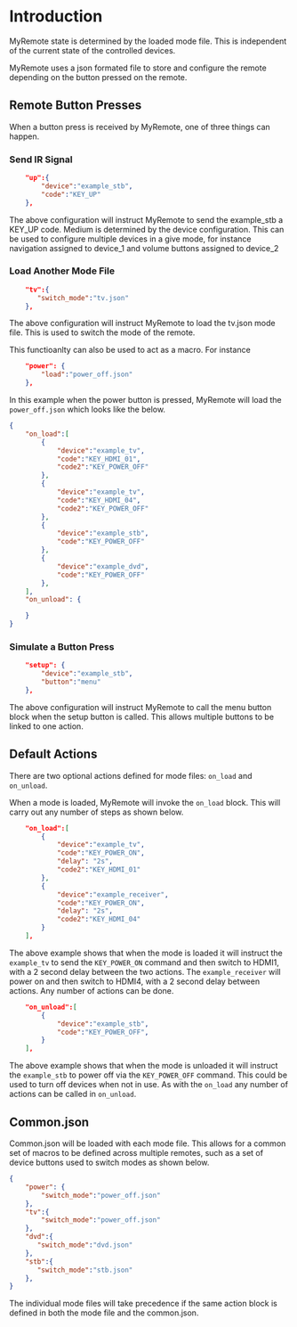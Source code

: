 # Introduction

MyRemote state is determined by the loaded mode file.  This is independent of the current state of the controlled devices.

MyRemote uses a json formated file to store and configure the remote depending on the button pressed on the remote.

## Remote Button Presses

When a button press is received by MyRemote, one of three things can happen.

### Send IR Signal

```json
    "up":{
        "device":"example_stb",
        "code":"KEY_UP"
    },
```
The above configuration will instruct MyRemote to send the example_stb a KEY_UP code.  Medium is determined by the device configuration.  This can be used to configure multiple devices in a give mode, for instance navigation assigned to device_1 and volume buttons assigned to device_2

### Load Another Mode File

```json
    "tv":{
       "switch_mode":"tv.json"
    },
```
The above configuration will instruct MyRemote to load the tv.json mode file.  This is used to switch the mode of the remote.


This functioanlty can also be used to act as a macro.  For instance
``` json
    "power": {
        "load":"power_off.json"
    },
```

In this example when the power button is pressed, MyRemote will load the `power_off.json` which looks like the below.

``` json
{
    "on_load":[
        {
            "device":"example_tv",
            "code":"KEY_HDMI_01",
            "code2":"KEY_POWER_OFF"
        },
        {
            "device":"example_tv",
            "code":"KEY_HDMI_04",
            "code2":"KEY_POWER_OFF"
        },
        {
            "device":"example_stb",
            "code":"KEY_POWER_OFF"
        },
        {
            "device":"example_dvd",
            "code":"KEY_POWER_OFF"
        },
    ],
    "on_unload": {

    }
}
```

### Simulate a Button Press

```json
    "setup": {
        "device":"example_stb",
        "button":"menu"
    },
```
The above configuration will instruct MyRemote to call the menu button block when the setup button is called.  This allows multiple buttons to be linked to one action.

## Default Actions

There are two optional actions defined for mode files: `on_load` and `on_unload`.

When a mode is loaded, MyRemote will invoke the `on_load` block.  This will carry out any number of steps as shown below.
``` json
    "on_load":[
        {
            "device":"example_tv",
            "code":"KEY_POWER_ON",
            "delay": "2s",
            "code2":"KEY_HDMI_01"
        },
        {
            "device":"example_receiver",
            "code":"KEY_POWER_ON",
            "delay": "2s",
            "code2":"KEY_HDMI_04"
        }
    ],
```
The above example shows that when the mode is loaded it will instruct the `example_tv` to send the `KEY_POWER_ON` command and then switch to HDMI1, with a 2 second delay between the two actions.  The `example_receiver` will power on and then  switch to HDMI4, with a 2 second delay between actions.  Any number of actions can be done.

``` json
    "on_unload":[
        {
            "device":"example_stb",
            "code":"KEY_POWER_OFF",
        }
    ],
```
The above example shows that when the mode is unloaded it will instruct the `example_stb` to power off via the `KEY_POWER_OFF` command.  This could be used to turn off devices when not in use.  As with the `on_load` any number of actions can be called in `on_unload`.

## Common.json

Common.json will be loaded with each mode file.  This allows for a common set of macros to be defined across multiple remotes, such as a set of device buttons used to switch modes as shown below.
``` json
{
    "power": {
        "switch_mode":"power_off.json"
    },
    "tv":{
        "switch_mode":"power_off.json"
    },
    "dvd":{
       "switch_mode":"dvd.json"
    },
    "stb":{
       "switch_mode":"stb.json"
    },
}
```

The individual mode files will take precedence if the same action block is defined in both the mode file and the common.json.
